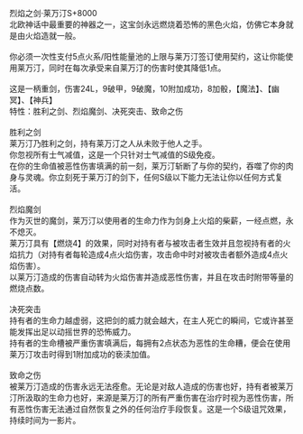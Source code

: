 <title>烈焰之剑莱万汀</title>
<meta name="GENERATOR" content="WinCHM">
<meta http-equiv="Content-Type" content="text/html; charset=gb2312">
<br>烈焰之剑·莱万汀S+8000
<br>北欧神话中最重要的神器之一，这宝剑永远燃烧着恐怖的黑色火焰，仿佛它本身就是由火焰造就一般。
<br>
<br>你必须一次性支付5点火系/阳性能量池的上限与莱万汀签订使用契约，这让你能使用莱万汀，同时在每次承受来自莱万汀的伤害时使其降低1点。
<br>
<br>这是一柄重剑，伤害24L，9破甲，9破魔，10附加成功，8加骰，【魔法】、【幽冥】、【神兵】
<br>特性：胜利之剑、烈焰魔剑、决死突击、致命之伤
<br>
<br>胜利之剑
<br>莱万汀乃胜利之剑，持有莱万汀之人从未败于他人之手。
<br>你忽视所有士气减值，这是一个只针对士气减值的S级免疫。
<br>在你的生命值被恶性伤害填满的前一刻，莱万汀斩断了与你的契约，吞噬了你的肉身与灵魂。你立刻死于莱万汀的剑下，任何S级以下能力无法让你以任何方式复活。
<br>
<br>烈焰魔剑
<br>作为灭世的魔剑，莱万汀以使用者的生命力作为剑身上火焰的柴薪，一经点燃，永不熄灭。
<br>莱万汀具有【燃烧4】的效果，同时对持有者与被攻击者生效并且忽视持有者的火焰抗力（对持有者每轮造成4点火焰伤害，攻击命中时对被攻击者额外造成4点火焰伤害）。
<br>以莱万汀造成的伤害自动转为火焰伤害并造成恶性伤害，并且在攻击时附带等量的燃烧点数。
<br>
<br>决死突击
<br>持有者的生命力越虚弱，这把剑的威力就会越大，在主人死亡的瞬间，它或许甚至能发挥出足以动摇世界的恐怖威力。
<br>持有者的生命槽被严重伤害填满后，每拥有2点状态为恶性的生命糟，便会在使用莱万汀攻击时得到1附加成功的亵渎加值。
<br>
<br>致命之伤
<br>被莱万汀造成的伤害永远无法痊愈。无论是对敌人造成的伤害也好，持有者被莱万汀所汲取的生命力也好，来源是莱万汀的所有严重伤害在治疗时视为恶性伤害，所有恶性伤害无法通过自然恢复之外的任何治疗手段恢复。这是一个S级诅咒效果，持续时间为一影片。